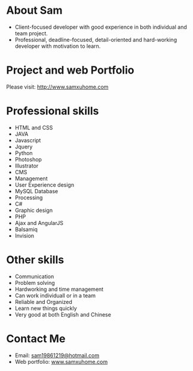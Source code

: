 # About Sam

- Client-focused developer with good experience in both individual and team project.
- Professional, deadline-focused, detail-oriented and hard-working developer with motivation to learn.

# Project and web Portfolio

Please visit: http://www.samxuhome.com

# Professional skills

- HTML and CSS
- JAVA
- Javascript
- Jquery
- Python
- Photoshop
- Illustrator
- CMS
- Management
- User Experience design
- MySQL Database
- Processing
- C#
- Graphic design
- PHP
- Ajax and AngularJS
- Balsamiq
- Invision

# Other skills

- Communication
- Problem solving
- Hardworking and time management
- Can work individuall or in a team
- Reliable and Organized
- Learn new things quickly
- Very good at both English and Chinese

# Contact Me

- Email: sam19861219@hotmail.com
- Web portfolio: www.samxuhome.com

